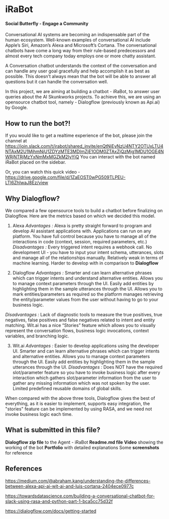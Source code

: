 # iRaBot
#### Social Butterfly - Engage a Community


Conversational AI systems are becoming an indispensable part of the human ecosystem. Well-known examples of conversational AI include Apple’s Siri, Amazon’s Alexa and Microsoft’s Cortana. The conversational chatbots have come a long way from their rule-based predecessors and almost every tech company today employs one or more chatty assistant.

A Conversation chatbot understands the context of the conversation and can handle any user goal gracefully and help accomplish it as best as possible. This doesn’t always mean that the bot will be able to answer all questions but it can handle the conversation well.

In this project, we are aiming at building a chatbot - iRaBot, to answer user queries about the AI Skunkworks projects. To achieve this, we are using an opensource chatbot tool, namely - Dialogflow (previously known as Api.ai) by Google.

## How to run the bot?!

If you would like to get a realtime experience of the bot, please join the channel at https://join.slack.com/t/irabot/shared_invite/enQtNjEyNzU4NTY2OTUxLTU4NTAxM2U1MjhmNjU1ZDYzMTE3MDlmZjE1ODM0ZTAxZjQzMjg1MDU1OGE4NWRjNTRjMzYxNmMxMGZkM2IyYjQ
You can interact with the bot named iRaBot placed on the sidebar.

Or, you can watch this quick video - 
https://drive.google.com/file/d/1ZaEOST0wPG509TLPEU-LTl6ZhIwaJ8Ez/view

## Why Dialogflow?

We compared a few opensource tools to build a chatbot before finalizing on Dialogflow.
Here are the metrics based on which we decided this model.

1) Alexa 
*Advantages :*
    Alexa is pretty straight forward to program and develop AI assistant applications with. 
    Applications can run on any platform. You have full control because you have to manage all of the interactions in code (context, session, required parameters, etc.)
*Disadvantages :*
    Every triggered intent requires a webhook call. 
    No development UI - you have to input your intent schema, utterances, slots and manage all of the relationships manually. 
    Relatively weak in terms of machine learning. Harder to develop with in comparison to **Dialogflow**

2) Dialogflow
*Advantages :*
    Smarter and can learn alternative phrases which can trigger intents and understand alternative entities.
    Allows you to manage context parameters through the UI. 
    Easily add entities by highlighting them in the sample utterances through the UI. 
    Allows you to mark entities/parameters as required so the platform manages retrieving the entity/parameter values from the user without having to go to your business logic. 
    
*Disadvantages :*
    Lack of diagnostic tools to measure the true positives, true negatives, false positives and false negatives related to intent and entity matching. 
    Wit.ai has a nice “Stories” feature which allows you to visually represent the conversation flows, business logic invocations, context variables, and branching logic.
    
3) Wit.ai
*Advantages :*
    Easier to develop applications using the developer UI. 
    Smarter and can learn alternative phrases which can trigger intents and alternative entities. Allows you to manage context parameters through the UI. 
    Easily add entities by highlighting them in the sample utterances through the UI.
*Disadvantages :*
    Does NOT have the required slot/parameter feature so you have to invoke business logic after every interaction which gathers slot/parameter information from the user to gather any missing information which was not spoken by the user. 
    Limited predefined reusable domains of global skills. 
    
When compared with the above three tools, Dialogflow gives the best of everything, as it is easier to implement, supports easy integration, the "stories" feature can be implemented by using RASA, and we need not invoke business logic each time.

## What is submitted in this file?
**Dialogflow zip file** to the Agent - iRaBot
**Readme.md file**
**Video** showing the working of the bot
**Portfolio** with detailed explanations 
Some **screenshots** for reference 

## References 
https://medium.com/@abraham.kang/understanding-the-differences-between-alexa-api-ai-wit-ai-and-luis-cortana-2404ece0977c

https://towardsdatascience.com/building-a-conversational-chatbot-for-slack-using-rasa-and-python-part-1-bca5cc75d32f

https://dialogflow.com/docs/getting-started












